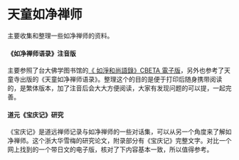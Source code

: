 # 天童如净禅师
主要收集和整理一些如净禅师的资料。

#### 《如净禅师语录》注音版
主要参照了台大佛学图书馆的[《 如淨和尚語錄》CBETA 電子版](http://buddhism.lib.ntu.edu.tw/BDLM/sutra/chi_pdf/sutra19/T48n2002A.pdf)，另外也参考了天童寺出版的《天童如净禅师语录》。整理这个的目的是便于打印后随身携带阅读的，是繁体版本，加了注音后会大大方便阅读，大家有发现问题的可以提，一起完善。

#### 道元《宝庆记》研究
《宝庆记》是道远禅师记录与如净禅师的一些对话集，可以从另一个角度来了解如净禅师。这个浙大华雪梅的研究论文，附录部分有《宝庆记》完整文字。对比一个网上找到的一个带日文的电子版，核对了下内容基本一致，所以值得参考。